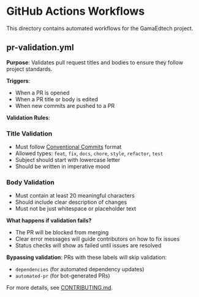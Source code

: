 # GitHub Actions Workflows

This directory contains automated workflows for the GamaEdtech project.

## pr-validation.yml

**Purpose**: Validates pull request titles and bodies to ensure they follow project standards.

**Triggers**: 
- When a PR is opened
- When a PR title or body is edited
- When new commits are pushed to a PR

**Validation Rules**:

### Title Validation
- Must follow [Conventional Commits](https://www.conventionalcommits.org/) format
- Allowed types: `feat`, `fix`, `docs`, `chore`, `style`, `refactor`, `test`
- Subject should start with lowercase letter
- Should be written in imperative mood

### Body Validation  
- Must contain at least 20 meaningful characters
- Should include clear description of changes
- Must not be just whitespace or placeholder text

**What happens if validation fails?**
- The PR will be blocked from merging
- Clear error messages will guide contributors on how to fix issues
- Status checks will show as failed until issues are resolved

**Bypassing validation**:
PRs with these labels will skip validation:
- `dependencies` (for automated dependency updates)
- `automated-pr` (for bot-generated PRs)

For more details, see [CONTRIBUTING.md](../../CONTRIBUTING.md#pull-request-standards).